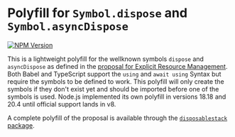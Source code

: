 # Polyfill for `Symbol.dispose` and `Symbol.asyncDispose`

[npm-image]: https://img.shields.io/npm/v/@shigen/enum.svg
[npm-url]: https://npmjs.org/package/@shigen/enum

[![NPM Version][npm-image]][npm-url]

This is a lightweight polyfill for the wellknown symbols `dispose` and `asyncDispose` as defined in the [proposal for Explicit Resource Management](https://github.com/tc39/proposal-explicit-resource-management). Both Babel and TypeScript support the `using` and `await using` Syntax but require the symbols to be defined to work. This polyfill will only create the symbols if they don't exist yet and should be imported before one of the symbols is used. Node.js implemented its own polyfill in versions 18.18 and 20.4 until official support lands in v8.

A complete polyfill of the proposal is available through the [`disposablestack` package](https://www.npmjs.com/package/disposablestack).
